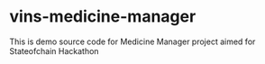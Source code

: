 # vins-medicine-manager
This is demo source code for Medicine Manager project aimed for Stateofchain Hackathon



